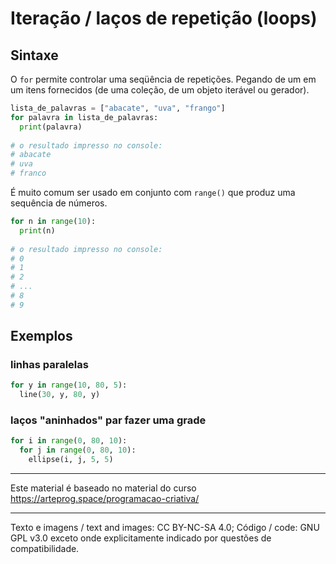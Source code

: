 # Iteração / laços de repetição (loops)

## Sintaxe

O `for` permite controlar uma seqüência de repetições. Pegando de um em um itens fornecidos (de uma coleção, de um objeto iterável ou gerador). 

```python   
lista_de_palavras = ["abacate", "uva", "frango"]
for palavra in lista_de_palavras:
  print(palavra)
  
# o resultado impresso no console:
# abacate
# uva
# franco
```

É muito comum ser usado em conjunto com `range()` que produz uma sequência de números.

```python   
for n in range(10):
  print(n)
  
# o resultado impresso no console:
# 0
# 1
# 2
# ...
# 8
# 9

```

## Exemplos

### linhas paralelas 

```python
for y in range(10, 80, 5):
  line(30, y, 80, y) 
```

### laços "aninhados" par fazer uma grade

```python
for i in range(0, 80, 10):
  for j in range(0, 80, 10): 
    ellipse(i, j, 5, 5) 
```

---
Este material é baseado no material do curso https://arteprog.space/programacao-criativa/

---
Texto e imagens / text and images: CC BY-NC-SA 4.0; Código / code: GNU GPL v3.0 exceto onde explicitamente indicado por questões de compatibilidade.
